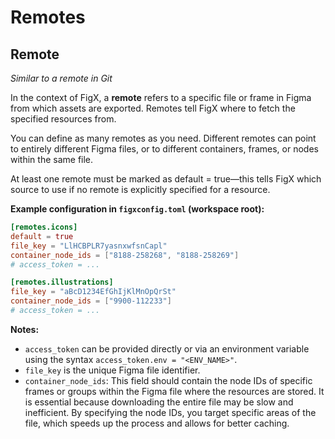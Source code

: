 # Remotes

## Remote
*Similar to a remote in Git*

In the context of FigX, a **remote** refers to a specific file or frame in Figma from which assets are exported. Remotes tell FigX where to fetch the specified resources from.

You can define as many remotes as you need. Different remotes can point to entirely different Figma files, or to different containers, frames, or nodes within the same file.

At least one remote must be marked as default = true—this tells FigX which source to use if no remote is explicitly specified for a resource.

**Example configuration in `figxconfig.toml` (workspace root):**

```toml
[remotes.icons]
default = true
file_key = "LlHCBPLR7yasnxwfsnCapl"
container_node_ids = ["8188-258268", "8188-258269"]
# access_token = ...

[remotes.illustrations]
file_key = "aBcD1234EfGhIjKlMnOpQrSt"
container_node_ids = ["9900-112233"]
# access_token = ...
```

**Notes:**
- `access_token` can be provided directly or via an environment variable using the syntax `access_token.env = "<ENV_NAME>"`.
- `file_key` is the unique Figma file identifier.
- `container_node_ids`: This field should contain the node IDs of specific frames or groups within the Figma file where the resources are stored. It is essential because downloading the entire file may be slow and inefficient. By specifying the node IDs, you target specific areas of the file, which speeds up the process and allows for better caching.
